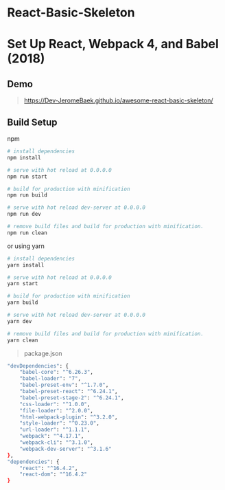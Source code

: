 # React-Basic-Skeleton

# Set Up React, Webpack 4, and Babel (2018)

## Demo

> https://Dev-JeromeBaek.github.io/awesome-react-basic-skeleton/

## Build Setup

npm

```bash
# install dependencies
npm install

# serve with hot reload at 0.0.0.0
npm run start

# build for production with minification
npm run build

# serve with hot reload dev-server at 0.0.0.0
npm run dev

# remove build files and build for production with minification.
npm run clean
```

or using yarn

```bash
# install dependencies
yarn install

# serve with hot reload at 0.0.0.0
yarn start

# build for production with minification
yarn build

# serve with hot reload dev-server at 0.0.0.0
yarn dev

# remove build files and build for production with minification.
yarn clean
```

> package.json

```bash
"devDependencies": {
    "babel-core": "^6.26.3",
    "babel-loader": "7",
    "babel-preset-env": "^1.7.0",
    "babel-preset-react": "^6.24.1",
    "babel-preset-stage-2": "^6.24.1",
    "css-loader": "^1.0.0",
    "file-loader": "^2.0.0",
    "html-webpack-plugin": "^3.2.0",
    "style-loader": "^0.23.0",
    "url-loader": "^1.1.1",
    "webpack": "^4.17.1",
    "webpack-cli": "^3.1.0",
    "webpack-dev-server": "^3.1.6"
},
"dependencies": {
    "react": "^16.4.2",
    "react-dom": "^16.4.2"
}
```

<!--
## How to make your react project

- Fork and clone this repository.
- Run `yarn install` on your terminal.
- Open `src/contents.js` on your text editor.
- Edit and Add your contents
- Run `yarn build` on your terminal
- Do setting for github.io hosting. -->
